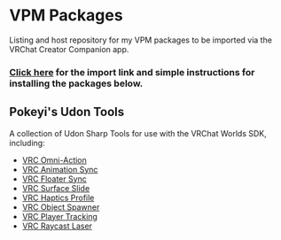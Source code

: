# VPM Packages
Listing and host repository for my VPM packages to be imported via the VRChat Creator Companion app.

### [Click here](https://pokeyi.dev/vpm-packages/) for the import link and simple instructions for installing the packages below.

## Pokeyi's Udon Tools
A collection of Udon Sharp Tools for use with the VRChat Worlds SDK, including:
- [VRC Omni-Action](https://github.com/Pokeyi/VRC-Omni-Action)
- [VRC Animation Sync](https://github.com/Pokeyi/VRC-Animation-Sync)
- [VRC Floater Sync](https://github.com/Pokeyi/VRC-Floater-Sync)
- [VRC Surface Slide](https://github.com/Pokeyi/VRC-Surface-Slide)
- [VRC Haptics Profile](https://github.com/Pokeyi/VRC-Haptics-Profile)
- [VRC Object Spawner](https://github.com/Pokeyi/VRC-Object-Spawner)
- [VRC Player Tracking](https://github.com/Pokeyi/VRC-Player-Tracking)
- [VRC Raycast Laser](https://github.com/Pokeyi/VRC-Raycast-Laser)
